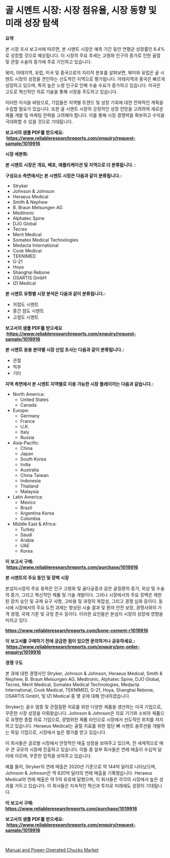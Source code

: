 <p><h1>골 시멘트 시장: 시장 점유율, 시장 동향 및 미래 성장 탐색</h1></p><p><strong>요약</strong></p>
<p><p>본 시장 조사 보고서에 따르면, 본 시멘트 시장은 예측 기간 동안 연평균 성장률인 6.4%로 성장할 것으로 예상됩니다. 이 시장의 주요 추세는 고령화 인구의 증가로 인한 골절 및 관절 수술의 증가에 주로 기인하고 있습니다.</p><p>북미, 아태지역, 유럽, 미국 및 중국으로의 지리적 분포를 살펴보면, 북미와 유럽은 골 시멘트 시장의 성장을 견인하는 선도적인 지역으로 평가됩니다. 아태지역과 중국은 빠르게 성장하고 있으며, 특히 높은 노령 인구로 인해 수술 수요가 증가하고 있습니다. 미국은 고도로 혁신적인 의료 기술을 통해 시장을 주도하고 있습니다.</p><p>이러한 지식을 바탕으로, 기업들은 지역별 트렌드 및 성장 기회에 대한 전략적인 계획을 수립할 필요가 있습니다. 또한 골 시멘트 시장의 긍정적인 성장 전망을 고려하여 새로운 제품 개발 및 마케팅 전략을 고려해야 합니다. 이를 통해 시장 경쟁력을 확보하고 수익을 극대화할 수 있을 것으로 기대됩니다.</p></p>
<p><strong>보고서의 샘플 PDF를 받으세요: &nbsp;<a href="https://www.reliableresearchreports.com/enquiry/request-sample/1019916">https://www.reliableresearchreports.com/enquiry/request-sample/1019916</a></strong></p>
<p><strong>시장 세분화:</strong></p>
<p><strong> 본 시멘트 시장은 개요, 배포, 애플리케이션 및 지역으로 더 분류됩니다. :</strong></p>
<p><strong>구성요소 측면에서는 본 시멘트 시장은 다음과 같이 분류됩니다.:</strong></p>
<p><ul><li>Stryker</li><li>Johnson & Johnson</li><li>Heraeus Medical</li><li>Smith & Nephew</li><li>B. Braun Melsungen AG</li><li>Medtronic</li><li>Alphatec Spine</li><li>DJO Global</li><li>Tecres</li><li>Merit Medical</li><li>Somatex Medical Technologies</li><li>Medacta International</li><li>Cook Medical</li><li>TEKNIMED</li><li>G-21</li><li>Hoya</li><li>Shanghai Rebone</li><li>OSARTIS GmbH</li><li>IZI Medical</li></ul></p>
<p><strong> 본 시멘트 유형별 시장 분석은 다음과 같이 분류됩니다.:</strong></p>
<p><ul><li>저점도 시멘트</li><li>중간 점도 시멘트</li><li>고점도 시멘트</li></ul></p>
<p><strong>보고서의 샘플 PDF를 받으세요 :<a href="https://www.reliableresearchreports.com/enquiry/request-sample/1019916">https://www.reliableresearchreports.com/enquiry/request-sample/1019916</a></strong></p>
<p><strong> 본 시멘트 응용 분야별 시장 산업 조사는 다음과 같이 분류됩니다.:</strong></p>
<p><ul><li>관절</li><li>척추</li><li>기타</li></ul></p>
<p><strong>지역 측면에서 본 시멘트 지역별로 이용 가능한 시장 플레이어는 다음과 같습니다.:</strong></p>
<p><ul>
    <li>
        North America:
        <ul>
            <li>United States</li>
            <li>Canada</li>
        </ul>
    </li>
    <li>
        Europe:
        <ul>
            <li>Germany</li>
            <li>France</li>
            <li>U.K.</li>
            <li>Italy</li>
            <li>Russia</li>
        </ul>
    </li>
    <li>
        Asia-Pacific:
        <ul>
            <li>China</li>
            <li>Japan</li>
            <li>South Korea</li>
            <li>India</li>
            <li>Australia</li>
            <li>China Taiwan</li>
            <li>Indonesia</li>
            <li>Thailand</li>
            <li>Malaysia</li>
        </ul>
    </li>
    <li>
        Latin America:
        <ul>
            <li>Mexico</li>
            <li>Brazil</li>
            <li>Argentina Korea</li>
            <li>Colombia</li>
        </ul>
    </li>
    <li>
        Middle East & Africa:
        <ul>
            <li>Turkey</li>
            <li>Saudi</li>
            <li>Arabia</li>
            <li>UAE</li>
            <li>Korea</li>
        </ul>
    </li>
    </ul></p>
<p><strong>이 보고서 구매: &nbsp;<a href="https://www.reliableresearchreports.com/purchase/1019916">https://www.reliableresearchreports.com/purchase/1019916</a></strong></p>
<p><strong>본 시멘트의 주요 동인 및 장벽 시장</strong></p>
<p><p>본섬지시장의 주요 동력은 인구 고령화 및 골다공증과 같은 골질환의 증가, 외상 및 수술의 증가, 그리고 혁신적인 제품 및 기술 개발이다. 그러나 시장에서의 주요 장벽은 제한된 장치 승인 및 규제 요구 사항, 고비용 및 과정의 복잡성, 그리고 경쟁 심화 등이다. 동시에 시장에서의 주요 도전 과제는 향상된 시술 결과 및 환자 안전 보장, 경쟁사와의 가격 경쟁, 국제 기준 및 규정 준수 등이다. 이러한 요인들은 본섬지 시장의 성장에 영향을 미치고 있다.</p></p>
<p><strong><a href="https://www.reliableresearchreports.com/bone-cement-r1019916">https://www.reliableresearchreports.com/bone-cement-r1019916</a></strong></p>
<p><strong>이 보고서를 구매하기 전에 궁금한 점이 있으면 문의하거나 공유하세요.: &nbsp;<a href="https://www.reliableresearchreports.com/enquiry/pre-order-enquiry/1019916">https://www.reliableresearchreports.com/enquiry/pre-order-enquiry/1019916</a></strong></p>
<p><strong>경쟁 구도</strong></p>
<p><p>본 큐에 대한 경쟁사인 Stryker, Johnson & Johnson, Heraeus Medical, Smith & Nephew, B. Braun Melsungen AG, Medtronic, Alphatec Spine, DJO Global, Tecres, Merit Medical, Somatex Medical Technologies, Medacta International, Cook Medical, TEKNIMED, G-21, Hoya, Shanghai Rebone, OSARTIS GmbH, 및 IZI Medical 중 몇 곳에 대해 안내하겠습니다. </p><p>Stryker는 골수 염증 및 관절질환 치료를 위한 다양한 제품을 생산하는 미국 기업으로, 꾸준한 시장 성장을 이뤄왔습니다. Johnson & Johnson은 의료 기기와 소비자 제품으로 유명한 종합 의료 기업으로, 광범위한 제품 라인으로 시장에서 선도적인 위치를 차지하고 있습니다. Heraeus Medical는 골절 치료를 위한 첨단 뼈 시멘트 솔루션을 개발하는 독일 기업으로, 시장에서 높은 평가를 받고 있습니다.</p><p>이 회사들은 글로벌 시장에서 안정적인 매출 성장을 보여주고 있으며, 전 세계적으로 매우 큰 규모의 시장에 진출하고 있습니다. 이들 중 일부 회사들은 연례 매출이 수십억 달러에 이르며, 꾸준한 업적을 보여주고 있습니다.</p><p>예를 들어, Stryker의 연례 매출은 2020년 기준으로 약 144억 달러로 나타났으며, Johnson & Johnson은 약 820억 달러의 연례 매출을 기록했습니다. Heraeus Medical의 연례 매출은 약 5억 유로에 달했으며, 이 회사들은 각각의 시장에서 높은 성과를 거두고 있습니다. 이 회사들은 지속적인 혁신과 투자로 미래에도 성장이 기대됩니다.</p></p>
<p><strong>이 보고서 구매: &nbsp; <a href="https://www.reliableresearchreports.com/purchase/1019916">https://www.reliableresearchreports.com/purchase/1019916</a></strong></p>
<p><strong>보고서의 샘플 PDF를 받으세요: &nbsp;<a href="https://www.reliableresearchreports.com/enquiry/request-sample/1019916">https://www.reliableresearchreports.com/enquiry/request-sample/1019916</a></strong><strong></strong></p>
<p>&nbsp;</p>
<p><p><a href="https://github.com/PeterParrish5/Market-Research-Report-List-4/blob/main/manual-and-power-operated-chucks-market.md">Manual and Power-Operated Chucks Market</a></p></p>